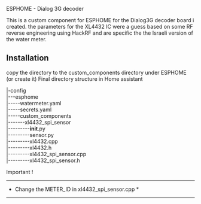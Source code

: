 ESPHOME - Dialog 3G decoder 

This is a custom component for ESPHOME for the Dialog3G decoder board i created. 
the parameters for the XL4432 IC were a guess based on some RF reverse engineering using HackRF
and are specific the the Israeli version of the water meter. 

Installation
--------------
copy the directory to the custom_components directory under ESPHOME (or create it)
Final directory structure in Home assistant 

|-config  
|---esphome  
|-----watermeter.yaml  
|-----secrets.yaml  
|-----custom_components  
|-------xl4432_spi_sensor  
|---------__init__.py  
|---------sensor.py  
|---------xl4432.cpp  
|---------xl4432.h  
|---------xl4432_spi_sensor.cpp  
|---------xl4432_spi_sensor.h  
    


Important !
************************************************
* Change the METER_ID in xl4432_spi_sensor.cpp *
************************************************
